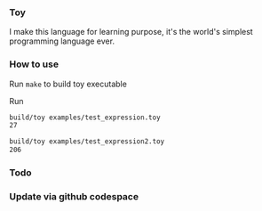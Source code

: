 ### Toy
I make this language for learning purpose, it's the world's simplest programming language ever.


### How to use

Run `make` to build toy executable

Run
```bash
build/toy examples/test_expression.toy
27
```

```bash
build/toy examples/test_expression2.toy
206
```
### Todo

### Update via github codespace
